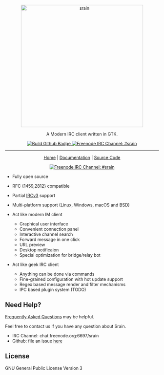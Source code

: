 <p align="center"><img src="https://i.imgur.com/AO42VNN.png" alt="srain" width="400"></p>
<p align="center">A Modern IRC client written in GTK.</p>
<p align="center">
<a href="https://github.com/SrainApp/srain/actions">
   <img src="https://github.com/SrainApp/srain/workflows/build/badge.svg?branch=master" alt="Build Github Badge">
</a>
<a href="ircs://chat.freenode.net/#srain">
   <img src="https://img.shields.io/badge/channel-%23srain-brightgreen.svg" alt="Freenode IRC Channel: #srain">
</a>
</p>
<hr>
<p align="center">
   <a href="https://srain.im">Home</a> | <a href="https://doc.srain.im">Documentation</a> | <a href="https://github.com/SrainApp/srain">Source Code</a>
</p>
<p align="center">
   <a href="https://repology.org/project/srain/versions">
     <img src="https://repology.org/badge/vertical-allrepos/srain.svg" alt="Freenode IRC Channel: #srain">
   </a>
</p>

- Fully open source
- RFC {1459,2812} compatible
- Partial [IRCv3](https://ircv3.net/) support
- Multi-platform support (Linux, Windows, macOS and BSD)
- Act like modern IM client

  - Graphical user interface
  - Convenient connection panel
  - Interactive channel search
  - Forward message in one click
  - URL preview
  - Desktop notificaion
  - Special optimization for bridge/relay bot

- Act like geek IRC client

  - Anything can be done via commands
  - Fine-grained configuration with hot update support
  - Regex based message render and filter mechanisms
  - IPC based plugin system (TODO)



## Need Help?

[Frequently Asked Questions](https://doc.srain.im/en/latest/faq.html) may be helpful.

Feel free to contact us if you have any question about Srain.

- IRC Channel: chat.freenode.org:6697/srain
- Github: file an issue [here](https://github.com/SrainApp/srain/issues)



## License

GNU General Public License Version 3
 

